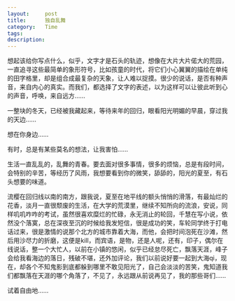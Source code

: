 ```yaml
---
layout:     post
title:      独自乱舞
category:   Time
tags: 
description: 
---
```


想起该给你写点什么，似乎，文字才是石头的轨迹，想像在大片大片偌大的荒园，一直追寻这些最简单的象形符号，比如孩童的时代，将它们小心翼翼的描绘在单纯的田字格里，却是组合成最复杂的天象，让人难以捉摸。很少的说话，是否有种声音，来自内心的真实。而我们，都选择了文字的表述，以为这样可以让彼此听到心的声音，呼唤，来自远方…… 

一整块的冬天，已经被我藏起来，等待来年的回归，眼看阳光明媚的早晨，穿过我的天边…… 

想在你身边…… 

有时，总是有某些莫名的想法，让我害怕…… 

生活一直乱乱的，乱舞的青春。要去面对很多事情，很多的烦恼，总是有段时间，会特别的辛苦，等经历了风雨，我想要看到你的微笑，舔舔的，阳光的夏至，有石头想要的味道。 

流樱在回归线以南的南方，跟我说，夏至在地平线的额头悄悄的滑落，有最灿烂的花香，淡月一直很颓废的生活，在大学的荒漠里，继续不知所向的流浪，安说，同样叽叽咋咋的考试，虽然很喜欢糜烂的忙碌，永无消止的轮回，千慧在写小说，依然没个落寞，总在深夜至沉的时候给我发短信，很是成功的笑，车轮同学终于打电话过来，很是激情的说那个北方的城市靠着大海，而他，会把时间泡死在沙滩，然后用沙尽力的折磨，这便是kill，而宾语，是物，还是人呢，还有，印子，偶尔在线说话，整一个大忙人，以前在小镇的悠闲，似乎已经怠尽死亡，飘落天涯，峰子会给我看海边的落日，残破不堪，还外加评论，我们以前说好要一起到大海qi，现在，却各个不知鬼影到底都躲到哪里不敢见阳光了，自己会淡淡的苦笑，鬼知道我们都飘落在天涯的哪个角落了，不见了，永远跟从前说再见了，我的那些哥们…… 
  
试着自由地…… 